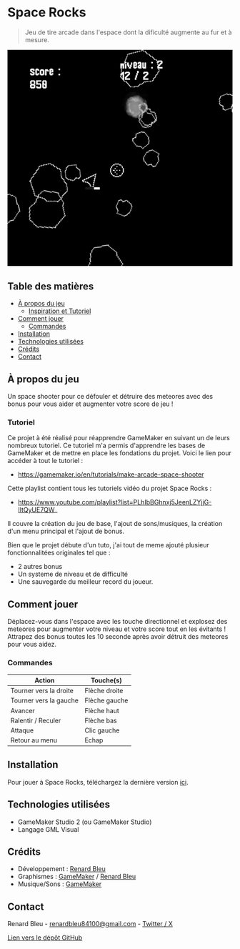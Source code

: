 # Space Rocks

> Jeu de tire arcade dans l'espace dont la dificulté augmente au fur et à mesure.

![Capture d'écran du jeu](https://raw.githubusercontent.com/RenardBleu/GM_Learning_Projet1-Space_Rock-/refs/heads/main/Capture_decran_2025-01-10_091606.webp)

## Table des matières

- [À propos du jeu](#à-propos-du-jeu)
  - [Inspiration et Tutoriel](#tutoriel)
- [Comment jouer](#comment-jouer)
  - [Commandes](#commandes)
- [Installation](#installation)
- [Technologies utilisées](#technologies-utilisées)
- [Crédits](#crédits)
- [Contact](#contact)

## À propos du jeu

Un space shooter pour ce défouler et détruire des meteores avec des bonus pour vous aider et augmenter votre score de jeu !

### Tutoriel

Ce projet à été réalisé pour réapprendre GameMaker en suivant un de leurs nombreux tutoriel.
Ce tutoriel m'a permis d'apprendre les bases de GameMaker et de mettre en place les fondations du projet. Voici le lien pour accéder à tout le tutoriel :

*   https://gamemaker.io/en/tutorials/make-arcade-space-shooter

Cette playlist contient tous les tutoriels vidéo du projet Space Rocks : 

*  https://www.youtube.com/playlist?list=PLhIbBGhnxj5JeenLZYjjG-IltQyUE7QW_

Il couvre la création du jeu de base, l'ajout de sons/musiques, la création d'un menu principal et l'ajout de bonus.

Bien que le projet débute d'un tuto, j'ai tout de meme ajouté plusieur fonctionnalitées originales tel que : 
*  2 autres bonus
*  Un systeme de niveau et de difficulté
*  Une sauvegarde du meilleur record du joueur.

## Comment jouer

Déplacez-vous dans l'espace avec les touche directionnel et explosez des meteores pour augmenter votre niveau et votre score tout en les évitants !
Attrapez des bonus toutes les 10 seconde après avoir détruit des meteores pour vous aidez.

### Commandes

| Action        | Touche(s)        |
| ------------- | --------------- |
| Tourner vers la droite | Flèche droite   |
| Tourner vers la gauche  | Flèche gauche   |
| Avancer          | Flèche haut  |
| Ralentir / Reculer          | Flèche bas  |
| Attaque       | Clic gauche |
| Retour au menu       | Echap |

## Installation

Pour jouer à Space Rocks, téléchargez la dernière version [ici](https://github.com/RenardBleu/GM_Learning_Projet1-Space_Rock-/releases/tag/v1.0.0).

## Technologies utilisées

*   GameMaker Studio 2 (ou GameMaker Studio)
*   Langage GML Visual

## Crédits

*   Développement : [Renard Bleu](https://github.com/RenardBleu)
*   Graphismes : [GameMaker](https://gamemaker.io/) / [Renard Bleu](https://github.com/RenardBleu)
*   Musique/Sons : [GameMaker](https://gamemaker.io/)

## Contact

Renard Bleu - renardbleu84100@gmail.com - [Twitter / X](https://x.com/renardbleu_of)

[Lien vers le dépôt GitHub](https://github.com/RenardBleu/GM_Learning_Projet1-Space_Rock-)
